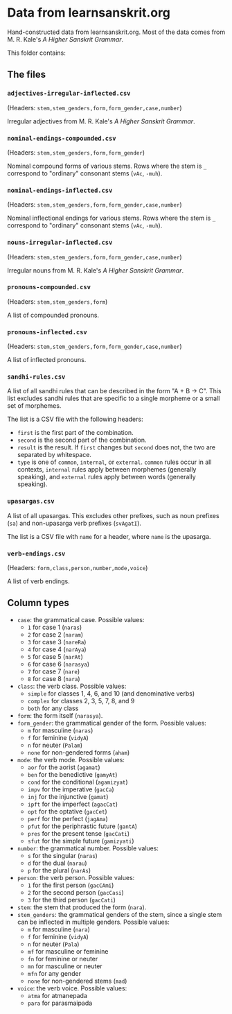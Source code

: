 Data from learnsanskrit.org
===========================

Hand-constructed data from learnsanskrit.org. Most of the data comes from M. R.
Kale's *A Higher Sanskrit Grammar*.

This folder contains:


The files
---------

### `adjectives-irregular-inflected.csv`

(Headers: `stem,stem_genders,form,form_gender,case,number`)

Irregular adjectives from M. R. Kale's *A Higher Sanskrit Grammar*.


### `nominal-endings-compounded.csv`

(Headers: `stem,stem_genders,form,form_gender`)

Nominal compound forms of various stems. Rows where the stem is `_` correspond
to "ordinary" consonant stems (`vAc`, `-muh`).


### `nominal-endings-inflected.csv`

(Headers: `stem,stem_genders,form,form_gender,case,number`)

Nominal inflectional endings for various stems. Rows where the stem is `_`
correspond to "ordinary" consonant stems (`vAc`, `-muh`).


### `nouns-irregular-inflected.csv`

(Headers: `stem,stem_genders,form,form_gender,case,number`)

Irregular nouns from M. R. Kale's *A Higher Sanskrit Grammar*.


### `pronouns-compounded.csv`

(Headers: `stem,stem_genders,form`)

A list of compounded pronouns.


### `pronouns-inflected.csv`

(Headers: `stem,stem_genders,form,form_gender,case,number`)

A list of inflected pronouns.


### `sandhi-rules.csv`

A list of all sandhi rules that can be described in the form "A + B -> C". This
list excludes sandhi rules that are specific to a single morpheme or a small
set of morphemes.

The list is a CSV file with the following headers:

- `first` is the first part of the combination.
- `second` is the second part of the combination.
- `result` is the result. If `first` changes but `second` does not, the two are
  separated by whitespace.
- `type` is one of `common`, `internal`, or `external`. `common` rules occur in
  all contexts, `internal` rules apply between morphemes (generally speaking),
  and `external` rules apply between words (generally speaking).


### `upasargas.csv`

A list of all upasargas. This excludes other prefixes, such as noun prefixes
(`sa`) and non-upasarga verb prefixes (`svAgatI`).

The list is a CSV file with `name` for a header, where `name` is the upasarga.


### `verb-endings.csv`

(Headers: `form,class,person,number,mode,voice`)

A list of verb endings.


Column types
------------

- `case`: the grammatical case. Possible values:
  - `1` for case 1 (`naras`)
  - `2` for case 2 (`naram`)
  - `3` for case 3 (`nareRa`)
  - `4` for case 4 (`narAya`)
  - `5` for case 5 (`narAt`)
  - `6` for case 6 (`narasya`)
  - `7` for case 7 (`nare`)
  - `8` for case 8 (`nara`)
- `class`: the verb class. Possible values:
  - `simple` for classes 1, 4, 6, and 10 (and denominative verbs)
  - `complex` for classes 2, 3, 5, 7, 8, and 9
  - `both` for any class
- `form`: the form itself (`narasya`).
- `form_gender`: the grammatical gender of the form. Possible values:
  - `m` for masculine (`naras`)
  - `f` for feminine (`vidyA`)
  - `n` for neuter (`Palam`)
  - `none` for non-gendered forms (`aham`)
- `mode`: the verb mode. Possible values:
  - `aor` for the aorist (`agamat`)
  - `ben` for the benedictive (`gamyAt`)
  - `cond` for the conditional (`agamizyat`)
  - `impv` for the imperative (`gacCa`)
  - `inj` for the injunctive (`gamat`)
  - `ipft` for the imperfect (`agacCat`)
  - `opt` for the optative (`gacCet`)
  - `perf` for the perfect (`jagAma`)
  - `pfut` for the periphrastic future (`gantA`)
  - `pres` for the present tense (`gacCati`)
  - `sfut` for the simple future (`gamizyati`)
- `number`: the grammatical number. Possible values:
  - `s` for the singular (`naras`)
  - `d` for the dual (`narau`)
  - `p` for the plural (`narAs`)
- `person`: the verb person. Possible values:
  - `1` for the first person (`gacCAmi`)
  - `2` for the second person (`gacCasi`)
  - `3` for the third person (`gacCati`)
- `stem`: the stem that produced the form (`nara`).
- `stem_genders`: the grammatical genders of the stem, since a single stem can
  be inflected in multiple genders. Possible values:
  - `m` for masculine (`nara`)
  - `f` for feminine (`vidyA`)
  - `n` for neuter (`Pala`)
  - `mf` for masculine or feminine
  - `fn` for feminine or neuter
  - `mn` for masculine or neuter
  - `mfn` for any gender
  - `none` for non-gendered stems (`mad`)
- `voice`: the verb voice. Possible values:
  - `atma` for atmanepada
  - `para` for parasmaipada

